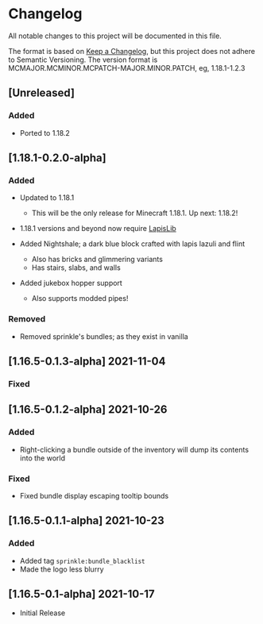 # Changelog
All notable changes to this project will be documented in this file.

The format is based on [Keep a Changelog](https://keepachangelog.com/en/1.0.0/),
but this project does not adhere to Semantic Versioning.
The version format is MCMAJOR.MCMINOR.MCPATCH-MAJOR.MINOR.PATCH, eg, 1.18.1-1.2.3

## [Unreleased]
### Added
- Ported to 1.18.2

## [1.18.1-0.2.0-alpha]
### Added
- Updated to 1.18.1
  - This will be the only release for Minecraft 1.18.1. Up next: 1.18.2!
- 1.18.1 versions and beyond now require [LapisLib](https://modrinth.com/mod/lapislib)
- Added Nightshale; a dark blue block crafted with lapis lazuli and flint

  - Also has bricks and glimmering variants
  - Has stairs, slabs, and walls

- Added jukebox hopper support
  
  - Also supports modded pipes!
  
### Removed
- Removed sprinkle's bundles; as they exist in vanilla

## [1.16.5-0.1.3-alpha] 2021-11-04
### Fixed

## [1.16.5-0.1.2-alpha] 2021-10-26
### Added
- Right-clicking a bundle outside of the inventory will dump its contents into the world

### Fixed
- Fixed bundle display escaping tooltip bounds

## [1.16.5-0.1.1-alpha] 2021-10-23
### Added
- Added tag `sprinkle:bundle_blacklist`
- Made the logo less blurry

## [1.16.5-0.1-alpha] 2021-10-17
- Initial Release